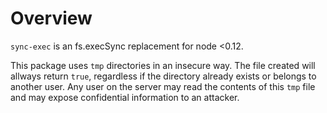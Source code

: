 # Overview

`sync-exec` is an fs.execSync replacement for node <0.12.

This package uses `tmp` directories in an insecure way. The file created will allways return `true`, regardless if the directory already exists or belongs to another user. Any user on the server may read the contents of this `tmp` file and may expose confidential information to an attacker.
